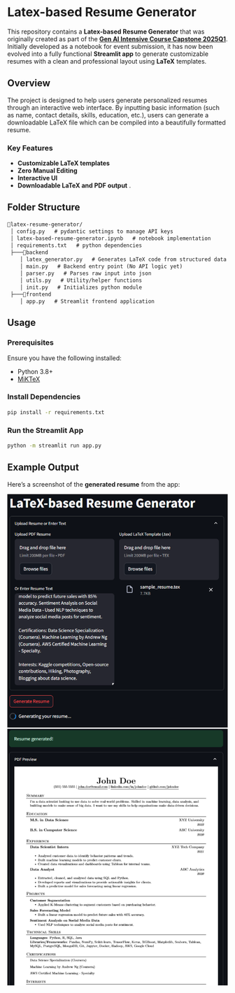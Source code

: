 # Latex-based Resume Generator

This repository contains a **Latex-based Resume Generator** that was originally created as part of the **[Gen AI Intensive Course Capstone 2025Q1](https://www.kaggle.com/competitions/gen-ai-intensive-course-capstone-2025q1)**. Initially developed as a notebook for event submission, it has now been evolved into a fully functional **Streamlit app** to generate customizable resumes with a clean and professional layout using **LaTeX** templates.

## Overview

The project is designed to help users generate personalized resumes through an interactive web interface. By inputting basic information (such as name, contact details, skills, education, etc.), users can generate a downloadable LaTeX file which can be compiled into a beautifully formatted resume.

### Key Features

- **Customizable LaTeX templates** 
- **Zero Manual Editing**
- **Interactive UI** 
- **Downloadable LaTeX and PDF output** .

## Folder Structure
```
📂latex-resume-generator/
 │ config.py   # pydantic settings to manage API keys
 │ latex-based-resume-generator.ipynb   # notebook implementation 
 │ requirements.txt   # python dependencies
 ├───📂backend 
    │ latex_generator.py   # Generates LaTeX code from structured data
    │ main.py   # Backend entry point (No API logic yet)
    │ parser.py   # Parses raw input into json
    │ utils.py   # Utility/helper functions
    │ init.py   # Initializes python module
 ├───📂frontend 
    │ app.py   # Streamlit frontend application
```

## Usage
### Prerequisites
Ensure you have the following installed:
- Python 3.8+
- [MiKTeX](https://miktex.org/download)
### Install Dependencies
```bash
pip install -r requirements.txt
```
### Run the Streamlit App
```bash
python -m streamlit run app.py
```
## Example Output

Here’s a screenshot of the **generated resume** from the app:

![Resume Screenshot](assets/Screenshot%202025-04-24%20173529.png)
![Resume Screenshot](assets/Screenshot%202025-04-24%20173706.png)
